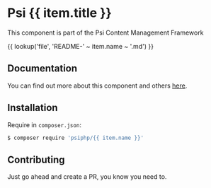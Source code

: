 # Psi {{ item.title }}

This component is part of the Psi Content Management Framework

{{ lookup('file', 'README-' ~ item.name ~ '.md') }}

## Documentation

You can find out more about this component and others
[here](https://readthedocs.org/psiphp).

## Installation

Require in `composer.json`:

```bash
$ composer require 'psiphp/{{ item.name }}'
```

## Contributing

Just go ahead and create a PR, you know you need to.

